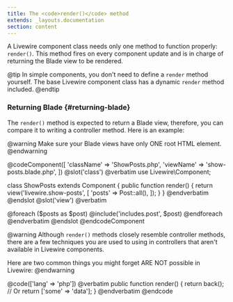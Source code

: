 ```yaml
---
title: The <code>render()</code> method
extends: _layouts.documentation
section: content
---
```


A Livewire component class needs only one method to function properly: `render()`. This method fires on every component update and is in charge of returning the Blade view to be rendered.

@tip
In simple components, you don't need to define a `render` method yourself. The base Livewire component class has a dynamic `render` method included.
@endtip

### Returning Blade {#returning-blade}
The `render()` method is expected to return a Blade view, therefore, you can compare it to writing a controller method. Here is an example:

@warning
Make sure your Blade views have only ONE root HTML element.
@endwarning

@codeComponent([
    'className' => 'ShowPosts.php',
    'viewName' => 'show-posts.blade.php',
])
@slot('class')
@verbatim
use Livewire\Component;

class ShowPosts extends Component
{
    public function render()
    {
        return view('livewire.show-posts', [
            'posts' => Post::all(),
        ]);
    }
}
@endverbatim
@endslot
@slot('view')
@verbatim
<div>
    @foreach ($posts as $post)
        @include('includes.post', $post)
    @endforeach
</div>
@endverbatim
@endslot
@endcodeComponent

@warning
Although `render()` methods closely resemble controller methods, there are a few techniques you are used to using in controllers that aren't available in Livewire components.

Here are two common things you might forget ARE NOT possible in Livewire:
@endwarning

@code(['lang' => 'php'])
@verbatim
public function render()
{
    return back();
    // Or
    return ['some' => 'data'];
}
@endverbatim
@endcode
